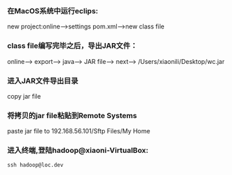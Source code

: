 


### 在MacOS系统中运行eclips:
new project:online-->settings pom.xml-->new class file

### class file编写完毕之后，导出JAR文件：
online--> export--> java--> JAR file--> next--> /Users/xiaonili/Desktop/wc.jar

### 进入JAR文件导出目录
copy jar file
### 将拷贝的jar file粘贴到Remote Systems
paste jar file to 192.168.56.101/Sftp Files/My Home


### 进入终端,登陆hadoop@xiaoni-VirtualBox:

```
ssh hadoop@loc.dev 
```
